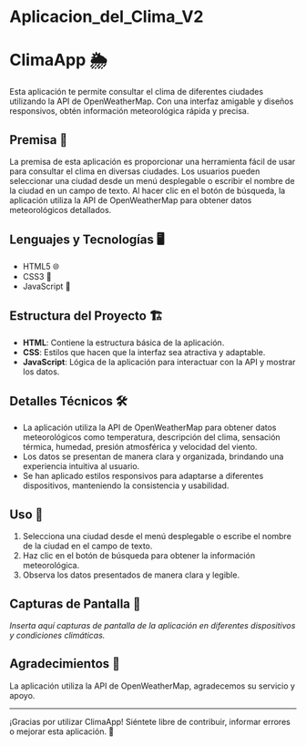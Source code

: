 # Aplicacion_del_Clima_V2

# ClimaApp 🌦️

Esta aplicación te permite consultar el clima de diferentes ciudades utilizando la API de OpenWeatherMap. Con una interfaz amigable y diseños responsivos, obtén información meteorológica rápida y precisa.

## Premisa 📝

La premisa de esta aplicación es proporcionar una herramienta fácil de usar para consultar el clima en diversas ciudades. Los usuarios pueden seleccionar una ciudad desde un menú desplegable o escribir el nombre de la ciudad en un campo de texto. Al hacer clic en el botón de búsqueda, la aplicación utiliza la API de OpenWeatherMap para obtener datos meteorológicos detallados.

## Lenguajes y Tecnologías 🖥️

- HTML5 🌐
- CSS3 🎨
- JavaScript 🚀

## Estructura del Proyecto 🏗️

- **HTML**: Contiene la estructura básica de la aplicación.
- **CSS**: Estilos que hacen que la interfaz sea atractiva y adaptable.
- **JavaScript**: Lógica de la aplicación para interactuar con la API y mostrar los datos.

## Detalles Técnicos 🛠️

- La aplicación utiliza la API de OpenWeatherMap para obtener datos meteorológicos como temperatura, descripción del clima, sensación térmica, humedad, presión atmosférica y velocidad del viento.
- Los datos se presentan de manera clara y organizada, brindando una experiencia intuitiva al usuario.
- Se han aplicado estilos responsivos para adaptarse a diferentes dispositivos, manteniendo la consistencia y usabilidad.

## Uso 🚀

1. Selecciona una ciudad desde el menú desplegable o escribe el nombre de la ciudad en el campo de texto.
2. Haz clic en el botón de búsqueda para obtener la información meteorológica.
3. Observa los datos presentados de manera clara y legible.

## Capturas de Pantalla 📸

_Inserta aquí capturas de pantalla de la aplicación en diferentes dispositivos y condiciones climáticas._

## Agradecimientos 🙌

La aplicación utiliza la API de OpenWeatherMap, agradecemos su servicio y apoyo.

---

¡Gracias por utilizar ClimaApp! Siéntete libre de contribuir, informar errores o mejorar esta aplicación. 🌟
